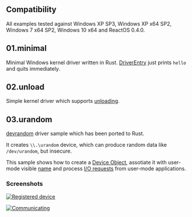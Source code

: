 ## Compatibility

All examples tested against Windows XP SP3, Windows XP x64 SP2, Windows 7 x64 SP2, Windows 10 x64 and ReactOS 0.4.0.


## 01.minimal

Minimal Windows kernel driver written in Rust. [DriverEntry](https://msdn.microsoft.com/en-us/library/windows/hardware/ff544113%28v=vs.85%29.aspx) just prints `hello` and quits immediately.


## 02.unload

Simple kernel driver which supports [unloading](https://msdn.microsoft.com/en-us/library/windows/hardware/ff564886%28v=vs.85%29.aspx).


## 03.urandom

[devrandom](https://github.com/pravic/ontl/tree/master/samples/devrandom) driver sample which has been ported to Rust.

It creates `\\.\urandom` device, which can produce random data like `/dev/urandom`, but insecure.

This sample shows how to create a [Device Object](https://msdn.microsoft.com/en-us/library/windows/hardware/ff548014%28v=vs.85%29.aspx), assotiate it with user-mode visible [name](https://msdn.microsoft.com/en-us/library/windows/hardware/ff556420%28v=vs.85%29.aspx) and process [I/O requests](https://msdn.microsoft.com/en-us/library/windows/hardware/ff544248%28v=vs.85%29.aspx) from user-mode applications.


### Screenshots

[![Registered device](http://savepic.su/7182468m.png)](http://savepic.su/7182468.png)

[![Communicating](http://savepic.su/7183492m.png)](http://savepic.su/7183492.png)

